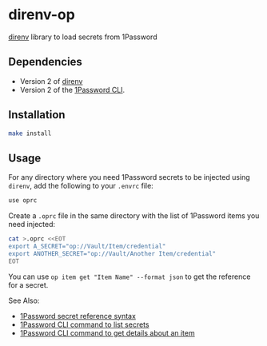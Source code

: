 # direnv-op
[direnv](https://direnv.net/) library to load secrets from 1Password

## Dependencies
* Version 2 of [direnv](https://direnv.net/)
* Version 2 of the [1Password CLI](https://1password.com/downloads/command-line/).

## Installation

```bash
make install
```

## Usage

For any directory where you need 1Password secrets to be injected using
`direnv`, add the following to your `.envrc` file:

```bash
use oprc
```

Create a `.oprc` file in the same directory with the list of 1Password items
you need injected:

```bash
cat >.oprc <<EOT
export A_SECRET="op://Vault/Item/credential"
export ANOTHER_SECRET="op://Vault/Another Item/credential"
EOT
```

You can use `op item get "Item Name" --format json` to get the reference for a
secret.

See Also:
* [1Password secret reference syntax](https://developer.1password.com/docs/cli/secrets-reference-syntax/)
* [1Password CLI command to list secrets](https://developer.1password.com/docs/cli/reference/management-commands/item#item-list)
* [1Password CLI command to get details about an item](https://developer.1password.com/docs/cli/reference/management-commands/item#item-get)
